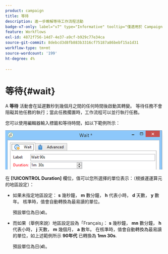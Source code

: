 ```yaml
---
product: campaign
title: 等待
description: 進一步瞭解等待工作流程活動
badge-v7-only: label="v7" type="Informative" tooltip="僅適用於 Campaign Classic v7"
feature: Workflows
exl-id: 4872f756-14d7-4e37-a9cf-b929c77e34ca
source-git-commit: 8debcd3d8fb883b3316cf75187a86bebf15a1d31
workflow-type: tm+mt
source-wordcount: '199'
ht-degree: 4%

---
```


# 等待{#wait}



A **等待** 活動會在延遲數秒到幾個月之間的任何時間後啟動其轉變。 等待任務不會阻礙其他任務的執行；當此任務擱置時，工作流程可以並行執行任務。

您可以使用編輯器輸入標籤和等待時間，如以下範例所示：

![](assets/edit_wait.png)

在 **[!UICONTROL Duration]** 欄位，值可以您所選擇的單位表示：（根據運運算元的地區設定）：

* 如果未指定地區設定： **s** 幾秒鐘， **m** 數分鐘， **h** 代表小時， **d** 天數， **y** 數年。 核準時，值會自動轉換為最易讀的單位。

  預設單位為日(**d**)。

* 而如果（舉例來說）地區設定設為「Français」： **s** 幾秒鐘， **mn** 數分鐘， **h** 代表小時， **j** 天數， **m** 幾個月， **a** 數年。 在核準時，值會自動轉換為最易讀的單位，如上述範例所示 **90年代** 已轉換為 **1mn 30s**.

  預設單位為日(**d**)。
